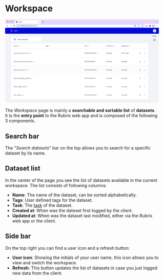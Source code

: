 # Workspace

![Screenshot of the Workspace page](images/workspace_1.png)

The _Workspace_ page is mainly a **searchable and sortable list** of **datasets**.
It is the **entry point** to the Rubrix web app and is composed of the following 3 components.

## Search bar

The "_Search datasets_" bar on the top allows you to search for a specific dataset by its name.

## Dataset list

In the center of the page you see the list of datasets available in the current workspace.
The list consists of following columns:

- **Name**: The name of the dataset, can be sorted alphabetically.
- **Tags**: User defined tags for the dataset.
- **Task**: The [task](../../guides/task_examples.ipynb) of the dataset.
- **Created at**: When was the dateset first logged by the client.
- **Updated at**: When was the dataset last modified, either via the Rubrix web app or the client.

## Side bar

On the top right you can find a user icon and a refresh button:

- **User icon**: Showing the initials of your user name, this icon allows you to view and switch the workspace.
- **Refresh**: This button updates the list of datasets in case you just logged new data from the client.
